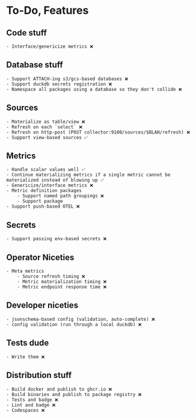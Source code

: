 
# To-Do, Features

## Code stuff
    - Interface/genericize metrics ❌

## Database stuff
    - Support ATTACH-ing s3/gcs-based databases ❌
    - Support duckdb secrets registration ❌
    - Namespace all packages using a database so they don't collide ❌

## Sources
    - Materialize as table/view ❌
    - Refresh on each `select` ❌
    - Refresh on http-post (POST collector:9100/sources/$BLAH/refresh) ❌
    - Support view-based sources ✅

## Metrics
    - Handle scalar values well ✅
    - Continue materializing metrics if a single metric cannot be materialized instead of blowing up ✅
    - Genericize/interface metrics ❌
    - Metric definition packages
        - Support named path groupings ❌
        - Support package
    - Support push-based OTEL ❌

## Secrets
    - Support passing env-based secrets ❌

## Operator Niceties
    - Meta metrics
        - Source refresh timing ❌
        - Metric materialization timing ❌
        - Metric endpoint response time ❌

## Developer niceties
    - jsonschema-based config (validation, auto-complete) ❌
    - config validation (run through a local duckdb) ❌

## Tests dude
    - Write them ❌

## Distribution stuff
    - Build docker and publish to ghcr.io ❌
    - Build binaries and publish to package registry ❌
    - Tests and badge ❌
    - Lint and badge ❌
    - Codespaces ❌
